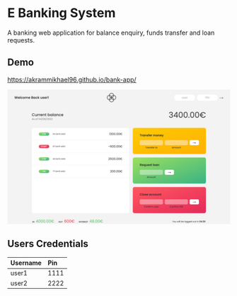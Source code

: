 
# E Banking System 

A banking web application for balance enquiry, funds transfer and loan requests.


## Demo

https://akrammikhael96.github.io/bank-app/

![Bank App](https://github.com/akrammikhael96/bank-app/blob/master/preview.png?raw=true)

## Users Credentials

| Username                | Pin  |
| :-------------------- | :-------- |
| user1  | 1111 |
| user2 | 2222 |


